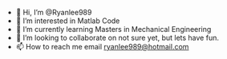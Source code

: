 - 👋 Hi, I’m @Ryanlee989
- 👀 I’m interested in Matlab Code
- 🌱 I’m currently learning Masters in Mechanical Engineering
- 💞️ I’m looking to collaborate on not sure yet, but lets have fun.
- 📫 How to reach me email ryanlee989@hotmail.com

<!---
Ryanlee989/Ryanlee989 is a ✨ special ✨ repository because its `README.md` (this file) appears on your GitHub profile.
You can click the Preview link to take a look at your changes.
--->

